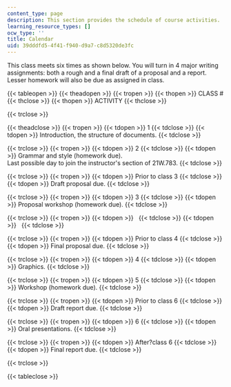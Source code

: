 ```yaml
---
content_type: page
description: This section provides the schedule of course activities.
learning_resource_types: []
ocw_type: ''
title: Calendar
uid: 39dddfd5-4f41-f940-d9a7-c8d5320de3fc
---
```


This class meets six times as shown below. You will turn in 4 major writing assignments: both a rough and a final draft of a proposal and a report. Lesser homework will also be due as assigned in class.

{{< tableopen >}}
{{< theadopen >}}
{{< tropen >}}
{{< thopen >}}
CLASS #
{{< thclose >}}
{{< thopen >}}
ACTIVITY
{{< thclose >}}

{{< trclose >}}

{{< theadclose >}}
{{< tropen >}}
{{< tdopen >}}
1
{{< tdclose >}}
{{< tdopen >}}
Introduction, the structure of documents.
{{< tdclose >}}

{{< trclose >}}
{{< tropen >}}
{{< tdopen >}}
2
{{< tdclose >}}
{{< tdopen >}}
Grammar and style (homework due).  
Last possible day to join the instructor's section of 21W.783.
{{< tdclose >}}

{{< trclose >}}
{{< tropen >}}
{{< tdopen >}}
Prior to class 3
{{< tdclose >}}
{{< tdopen >}}
Draft proposal due.
{{< tdclose >}}

{{< trclose >}}
{{< tropen >}}
{{< tdopen >}}
3
{{< tdclose >}}
{{< tdopen >}}
Proposal workshop (homework due).
{{< tdclose >}}

{{< trclose >}}
{{< tropen >}}
{{< tdopen >}}
 
{{< tdclose >}}
{{< tdopen >}}
 
{{< tdclose >}}

{{< trclose >}}
{{< tropen >}}
{{< tdopen >}}
Prior to class 4
{{< tdclose >}}
{{< tdopen >}}
Final proposal due.
{{< tdclose >}}

{{< trclose >}}
{{< tropen >}}
{{< tdopen >}}
4
{{< tdclose >}}
{{< tdopen >}}
Graphics.
{{< tdclose >}}

{{< trclose >}}
{{< tropen >}}
{{< tdopen >}}
5
{{< tdclose >}}
{{< tdopen >}}
Workshop (homework due).
{{< tdclose >}}

{{< trclose >}}
{{< tropen >}}
{{< tdopen >}}
Prior to class 6
{{< tdclose >}}
{{< tdopen >}}
Draft report due.
{{< tdclose >}}

{{< trclose >}}
{{< tropen >}}
{{< tdopen >}}
6
{{< tdclose >}}
{{< tdopen >}}
Oral presentations.
{{< tdclose >}}

{{< trclose >}}
{{< tropen >}}
{{< tdopen >}}
After?class 6
{{< tdclose >}}
{{< tdopen >}}
Final report due.
{{< tdclose >}}

{{< trclose >}}

{{< tableclose >}}